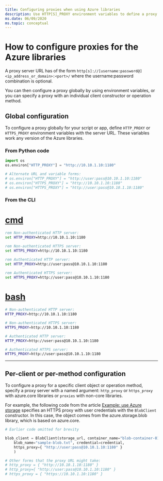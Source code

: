 ```yaml
---
title: Configuring proxies when using Azure libraries
description: Use HTTP[S]_PROXY environment variables to define a proxy for an entire script or app, or use optional named arguments for client constructors or operation methods.
ms.date: 06/09/2020
ms.topic: conceptual
---
```


# How to configure proxies for the Azure libraries

A proxy server URL has of the form `http[s]://[username:password@]<ip_address_or_domain>:<port>/` where the username:password combination is optional.

You can then configure a proxy globally by using environment variables, or you can specify a proxy with an individual client constructor or operation method.

## Global configuration

To configure a proxy globally for your script or app, define `HTTP_PROXY` or `HTTPS_PROXY` environment variables with the server URL. These variables work any version of the Azure libraries.

### From Python code

```python
import os
os.environ["HTTP_PROXY"] = "http://10.10.1.10:1180"

# Alternate URL and variable forms:
# os.environ["HTTP_PROXY"] = "http://user:pass@10.10.1.10:1180"
# os.environ["HTTPS_PROXY"] = "http://10.10.1.10:1180"
# os.environ["HTTPS_PROXY"] = "http://user:pass@10.10.1.10:1180"
```

### From the CLI

# [cmd](#tab/cmd)

```cmd
rem Non-authenticated HTTP server:
set HTTP_PROXY=http://10.10.1.10:1180

rem Non-authenticated HTTPS server:
set HTTPS_PROXY=http://10.10.1.10:1180

rem Authenticated HTTP server:
set HTTP_PROXY=http://user:pass@10.10.1.10:1180

rem Authenticated HTTPS server:
set HTTPS_PROXY=http://user:pass@10.10.1.10:1180
```

# [bash](#tab/bash)

```bash
# Non-authenticated HTTP server:
HTTP_PROXY=http://10.10.1.10:1180

# Non-authenticated HTTPS server:
HTTPS_PROXY=http://10.10.1.10:1180

# Authenticated HTTP server:
HTTP_PROXY=http://user:pass@10.10.1.10:1180

# Authenticated HTTPS server:
HTTPS_PROXY=http://user:pass@10.10.1.10:1180
```

---

## Per-client or per-method configuration

To configure a proxy for a specific client object or operation method, specify a proxy server with a named argument: `http_proxy` or `https_proxy` with azure.core libraries or `proxies` with non-core libraries.

For example, the following code from the article [Example: use Azure storage](azure-sdk-example-storage.md) specifies an HTTPS proxy with user credentials with the `BlobClient` constructor. In this case, the object comes from the azure.storage.blob library, which is based on azure.core.

```python
# Earlier code omitted for brevity

blob_client = BlobClient(storage_url, container_name="blob-container-01",
    blob_name="sample-blob.txt", credential=credential,
    https_proxy={ "http://user:pass@10.10.1.10:1180" }
    )

# Other forms that the proxy URL might take:
# http_proxy = { "http://10.10.1.10:1180" }
# http_proxy={ "http://user:pass@10.10.1.10:1180" }
# https_proxy = { "https://10.10.1.10:1180" }
```
